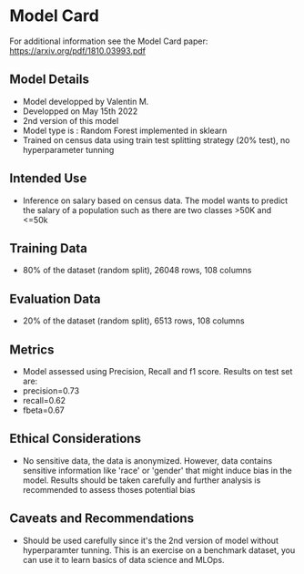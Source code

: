 # Model Card

For additional information see the Model Card paper: https://arxiv.org/pdf/1810.03993.pdf

## Model Details
- Model developped by Valentin M.
- Developped on May 15th 2022
- 2nd version of this model
- Model type is : Random Forest implemented in sklearn
- Trained on census data using train test splitting strategy (20% test), no hyperparameter tunning

## Intended Use
- Inference on salary based on census data. The model wants to predict the salary of a population such as there are two classes >50K and <=50k

## Training Data
- 80% of the dataset (random split), 26048 rows, 108 columns

## Evaluation Data
- 20% of the dataset (random split), 6513 rows, 108 columns

## Metrics
- Model assessed using Precision, Recall and f1 score. Results on test set are:
- precision=0.73
- recall=0.62
- fbeta=0.67

## Ethical Considerations
- No sensitive data, the data is anonymized. However, data contains sensitive information like 'race' or 'gender' that might induce bias in the model. Results should be taken carefully and further analysis is recommended to assess thoses potential bias

## Caveats and Recommendations
- Should be used carefully since it's the 2nd version of model without hyperparamter tunning. This is an exercise on a benchmark dataset, you can use it to learn basics of data science and MLOps.

